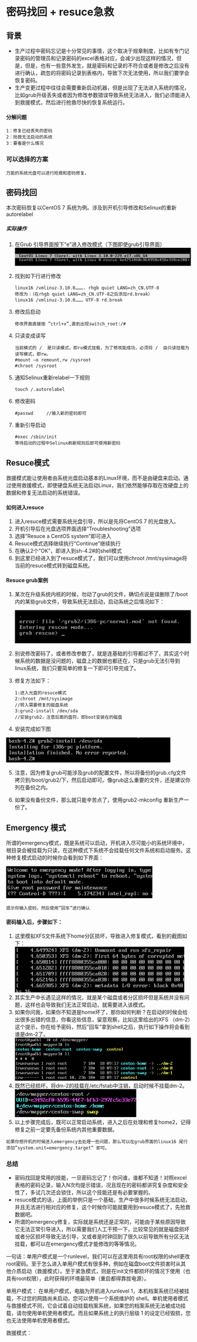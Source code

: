 # 密码找回 + resuce急救
## 背景
* 生产过程中密码忘记是十分常见的事情，这个取决于规章制度，比如有专门记录密码的管理员和记录密码的excel表格对应，会减少出现这样的情况，但是，但是，也有一些意外发生，就是密码和记录的不符合或者是修改之后没有进行确认，疏忽的将密码记录到表格内，导致下次无法使用，所以我们要学会恢复密码。
* 生产变更过程中往往会需要重新启动机器，但是出现了无法进入系统的情况，比如grub升级丢失或者因为修改参数错误导致系统无法进入，我们必须能进入到救援模式，然后进行抢救尽快的恢复系统运行。
#### 分解问题
	1：修复已经丢失的密码
	2：抢救无法启动的系统
	3：要看是什么情况
### 可以选择的方案
	万能的系统光盘可以进行抢救和密码修复。

## 密码找回
本次密码恢复以CentOS 7 系统为例。涉及到开机引导修改和Selinux的重新autorelabel
##### 实际操作
1.	在Grub 引导界面按下“e”进入修改模式（下图即使grub引导界面）
![png](./images/案例密码找回/grub引导界面.PNG)
2.	找到如下行进行修改

		linux16 /vmlinuz-3.10.0………. rhgb quiet LANG=zh_CN.UTF-8
		修改为：（在rhgb quiet LANG=zh_CN.UTF-8之后添加rd.break）
		linux16 /vmlinuz-3.10.0……… UTF-8 rd.break
3.	修改后启动
		
		修改界面直接按 ”ctrl+x”,直到出现switch_root:/#
4.	只读变成读写
	
		当前模式的 /  是只读模式，即ro模式挂载，为了修改能成功，必须将 /  由只读挂载为读写模式，即rw。
		#mount –o remount,rw /sysroot
		#chroot /sysroot
5.	通知Selinux重新relabel一下规则

		touch /.autorelabel
6.	修改密码
		
		#passwd     //输入新的密码即可

7.	重新引导启动

		#exec /sbin/init
		等待启动的过程中Selinux刷新规则后即可使用新密码

## Resuce模式
救援模式能让使用者由系统光盘启动基本的Linux环境，而不是由硬盘来启动。通过使用救援模式，即使硬盘系统无法启动Linux，我们依然能够存取在改硬盘上的数据和修复无法启动的系统错误。

#### 如何进入resuce
1.	进入resuce模式需要系统光盘引导，所以是先将CentOS 7 的光盘放入。
2.	开机引导后在光盘选项界面选择”Troubleshooting”选项
3.	选择”Resuce a CentOS system”即可进入
4.	Resuce模式选择继续执行”Continue”继续执行
5.	在确认2个”OK”，即进入到sh-4.2#的shell模式
6.	到这里已经进入到了resuce模式了，我们可以使用chroot /mnt/sysimage将当前的resuce模式转到磁盘系统。

#### Resuce grub案例
1.	某次在升级系统内核的时候，勿动了grub的文件，确切点说是误删除了/boot内的某些grub文件，导致系统无法启动，启动系统之后情况如下：

	![png](./images/案例密码找回/miss.PNG)

	
2.	别说修改密码了，或者修改参数了，就是连基础的引导都过不了，其实这个时候系统的数据是没问题的，磁盘上的数据也都还在，只是grub无法引导到linux系统，我们只要简单的修复一下即可引导完成了。

3.	修复方法如下：
	
		1:进入光盘的resuce模式
		2:chroot /mnt/sysimage  
		//转入需要修复的磁盘系统
		3:grun2-install /dev/sda   
		//安装grub2，注意后面的盘符，即boot安装在的磁盘

4. 安装完成如下图

![png](./images/案例密码找回/grubinstall.PNG)

5.	注意，因为修复grub可能涉及grub的配置文件，所以将备份的grub.cfg文件拷贝到/boot/grub2/下，然后启动即可。像grub这么重要的文件，还是建议你列在备份之内。

6.	如果没有备份文件，那么就只能辛苦点了，使用grub2-mkconfig 重新生产一份了。

## Emergency 模式
所谓的emergency模式，既是系统可以启动，开机进入尽可能小的系统环境中，根目录会被挂载为只读，在这种模式下系统不会挂载任何文件系统和启动服务。这种修复模式启动的时候你会看到如下界面：

![png](./images/案例密码找回/EMgrub.PNG)

`提示你输入密码，然后使用”回车”进行确认`

#### 密码输入后，步骤如下：
1.	这里模拟XFS文件系统下home分区损坏，导致进入修复模式，看到的截图如下：
![png](./images/案例密码找回/home损坏.PNG)
2.	其实生产中长遇见这样的情况，就是某个磁盘或者分区损坏但是系统并没有问题，这样也会导致我们无法正常启动，就需要进入该模式。
3.	如果你问我，如果你不知道是home坏了，那你如何判断？在启动的时候会给出很多出错的信息，你看这些信息，留意观察，比如这里给出的XFS （dm-2）这个提示，你在给予密码，然后”回车”拿到shell之后，执行如下操作将会看到谁是dm-2了。
![png](./images/案例密码找回/dm2.PNG)
4.	既然已经损坏，将dm-2的挂载在/etc/fstab中注销，启动时候不挂载dm-2。
![png](./images/案例密码找回/fstab.PNG)
5.	以上步骤完成后，既可以正常启动系统，进入之后在处理和修复home2，记得修复之前一定要先备份系统内其他重要数据。

`如果你想开机的时候进入emergency去处理一些问题，那么可以在grub界面的linux16 尾行添加”system.unit=emergency.target” 即可。`

### 总结
* 密码找回是常用的技能，一旦密码忘记了！你问谁，谁都不知道！对照excel表格的密码记录，输入N次均提示错误，况且现在的密码都讲究复杂度和安全性了，多试几次还会锁住，所以这个技能还是有必要掌握的。
* resuce模式的话，上面的举例只是一个基础，生产中很多时候系统无法启动，并且无法进行相对应的修复，这个时候你可能就要用到resuce模式了，先抢救数据吧。
* 所谓的emergency修复，实际就是系统还是正常的，可能由于某些原因导致它无法正常引导进入，所以需要我们人工干预一下，比较常见的就是磁盘损坏或者分区损坏导致无法引导，又或者是时钟回到了很久以前导致所有分区无法挂载，都可以在emergency模式才能修改的等等情况。



一句话：单用户模式是一个runlevel，我们可以在这里用具有root权限的shell更改root密码。至于怎么进入单用户模式有很多种，例如在磁盘boot文件损害时从其他介质启动（救援模式）。至于紧急模式，则是在init文件都损坏的情况下使用（也具有root权限），此时获得的环境最简单（重启都得靠拔电源）。

单用户模式：
在单用户模式，电脑为开机进入runlevel 1，本机档案系统已经被挂载，不过您的网路尚未启动，您可以使用一个系统维护的 shell。单机使用者模式与救援模式不同，它会试着自动挂载档案系统，如果您的档案系统无法被成功挂载，请勿使用单机使用者模式。而且如果系统上的执行层级 1 的设定已经毁损，您也无法使用单机使用者模式。

救援模式：

